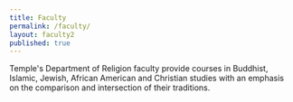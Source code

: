 ```yaml
---
title: Faculty
permalink: /faculty/
layout: faculty2
published: true
---
```

Temple's Department of Religion faculty provide courses in Buddhist, Islamic, Jewish, African American and Christian studies with an emphasis on the comparison and intersection of their traditions. 